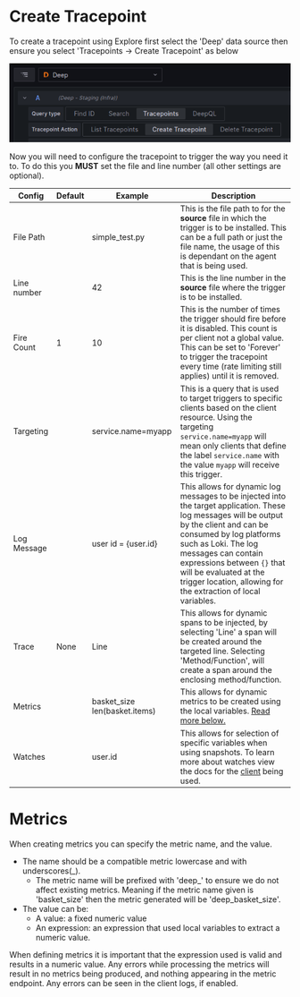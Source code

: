 # Create Tracepoint

To create a tracepoint using Explore first select the 'Deep' data source then ensure you select 'Tracepoints -> Create
Tracepoint' as below

![Create Tracepoint](create_tracepoint.png)

Now you will need to configure the tracepoint to trigger the way you need it to. To do this you **MUST** set the file
and line number (all other settings are optional).

| Config      | Default | Example                       | Description                                                                                                                                                                                                                                                                                                                               |
| ----------- | ------- | ----------------------------- | ----------------------------------------------------------------------------------------------------------------------------------------------------------------------------------------------------------------------------------------------------------------------------------------------------------------------------------------- |
| File Path   |         | simple_test.py                | This is the file path to for the **source** file in which the trigger is to be installed. This can be a full path or just the file name, the usage of this is dependant on the agent that is being used.                                                                                                                                  |
| Line number |         | 42                            | This is the line number in the **source** file where the trigger is to be installed.                                                                                                                                                                                                                                                      |
| Fire Count  | 1       | 10                            | This is the number of times the trigger should fire before it is disabled. This count is per client not a global value. This can be set to 'Forever' to trigger the tracepoint every time (rate limiting still applies) until it is removed.                                                                                              |
| Targeting   |         | service.name=myapp            | This is a query that is used to target triggers to specific clients based on the client resource. Using the targeting `service.name=myapp` will mean only clients that define the label `service.name` with the value `myapp` will receive this trigger.                                                                                  |
| Log Message |         | user id = {user.id}           | This allows for dynamic log messages to be injected into the target application. These log messages will be output by the client and can be consumed by log platforms such as Loki. The log messages can contain expressions between `{}` that will be evaluated at the trigger location, allowing for the extraction of local variables. |
| Trace       | None    | Line                          | This allows for dynamic spans to be injected, by selecting 'Line' a span will be created around the targeted line. Selecting 'Method/Function', will create a span around the enclosing method/function.                                                                                                                                  |
| Metrics     |         | basket_size len(basket.items) | This allows for dynamic metrics to be created using the local variables. [Read more below.](#metrics)                                                                                                                                                                                                                                     |
| Watches     |         | user.id                       | This allows for selection of specific variables when using snapshots. To learn more about watches view the docs for the [client](https://intergral.github.io/deep/#client) being used.                                                                                                                                                    |

# Metrics

When creating metrics you can specify the metric name, and the value.

- The name should be a compatible metric lowercase and with underscores(\_).
  - The metric name will be prefixed with 'deep\_' to ensure we do not affect existing metrics. Meaning if the metric
    name given is 'basket_size' then the metric generated will be 'deep_basket_size'.
- The value can be:
  - A value: a fixed numeric value
  - An expression: an expression that used local variables to extract a numeric value.

When defining metrics it is important that the expression used is valid and results in a numeric value. Any errors while
processing the metrics will result in no metrics being produced, and nothing appearing in the metric endpoint. Any
errors can be seen in the client logs, if enabled.

